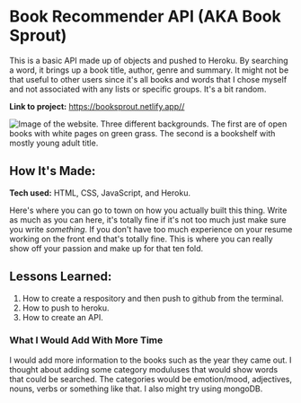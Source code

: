 # Book Recommender API (AKA Book Sprout)
 This is a basic API made up of objects and pushed to Heroku. By searching a word, it brings up a book title, author, genre and summary. It might not be that useful to other users since it's all books and words that I chose myself and not associated with any lists or specific groups. It's a bit random.

**Link to project:** https://booksprout.netlify.app//

![Image of the website. Three different backgrounds. The first are of open books with white pages on green grass. The second is a bookshelf with mostly young adult title.](https://github.com/BreaBang/BookRecommenderAPI/blob/main/API.gif.gif)

## How It's Made:

**Tech used:** HTML, CSS, JavaScript, and Heroku.

Here's where you can go to town on how you actually built this thing. Write as much as you can here, it's totally fine if it's not too much just make sure you write *something*. If you don't have too much experience on your resume working on the front end that's totally fine. This is where you can really show off your passion and make up for that ten fold.

## Lessons Learned:

1. How to create a respository and then push to github from the terminal.
2. How to push to heroku.
3. How to create an API.

### What I Would Add With More Time

I would add more information to the books such as the year they came out.
I thought about adding some category moduluses that would show words that could be searched. The categories would be emotion/mood, adjectives, nouns, verbs or something like that. 
I also might try using mongoDB. 


